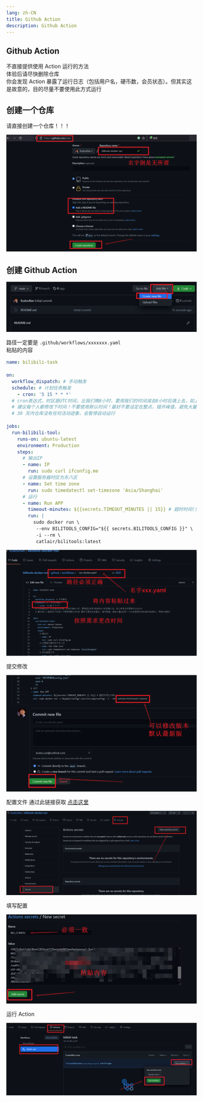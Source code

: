```yaml
---
lang: zh-CN
title: Github Action
description: Github Action
---
```


## Github Action <TestedVersion type="action" />

不直接提供使用 Action 运行的方法  
体验后请尽快删除仓库  
你会发现 Action 暴露了运行日志（包括用户名，硬币数，会员状态）。但其实这是故意的，目的尽量不要使用此方式运行

## 创建一个仓库

请直接创建一个仓库！！！

![创建参考](/images/125164385-81a75980-e1c4-11eb-9cda-79e0192ba894.png)

## 创建 Github Action

![创建yaml](/images/125164394-92f06600-e1c4-11eb-877a-aaa599f2692e.png)

路径一定要是 `.github/workflows/xxxxxxx.yaml`  
粘贴的内容

```yaml
name: bilibili-task

on:
  workflow_dispatch: # 手动触发
  schedule: # 计划任务触发
    - cron: '5 15 * * *'
  # cron表达式，时区是UTC时间，比我们晚8小时，要用我们的时间减去8小时后填上去，如上所表示的是每天23点5分
  # 建议每个人都修改下时间！不要使用默认时间！最好不要设定在整点，错开峰值，避免大量G站同一个IP在相同时间去请求B站接口，导致IP被禁！
  # 30 天内仓库没有任何活动迹象，会暂停自动运行

jobs:
  run-bilibili-tool:
    runs-on: ubuntu-latest
    environment: Production
    steps:
      # 输出IP
      - name: IP
        run: sudo curl ifconfig.me
      # 设置服务器时区为东八区
      - name: Set time zone
        run: sudo timedatectl set-timezone 'Asia/Shanghai'
      # 运行
      - name: Run APP
        timeout-minutes: ${{secrets.TIMEOUT_MINUTES || 15}} # 超时时间(分钟)
        run: |
          sudo docker run \
           --env BILITOOLS_CONFIG="${{ secrets.BILITOOLS_CONFIG }}" \
           -i --rm \
           catlair/bilitools:latest
```

![填写](/images/125164694-13639680-e1c6-11eb-923d-edae6340d09d.png)

提交修改

![提交](/images/125164475-efec1c00-e1c4-11eb-940b-aedb953e61b7.png)

配置文件 通过此链接获取 [点击这里](https://catlair.gitee.io/bili-tools-docs-deploy/#/users/)

![配置](/images/125164733-4a39ac80-e1c6-11eb-99be-9e07668874a3.png)

填写配置

![bili_config](/images/125164820-c0d6aa00-e1c6-11eb-8d97-4ccabf40e096.png)

运行 Action

![action](/images/125164864-0004fb00-e1c7-11eb-91c6-606b66365a71.png)
